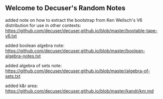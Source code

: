 ## Welcome to Decuser's Random Notes

added note on how to extract the bootstrap from Ken Wellsch's V6 distribution for use in other contexts: https://github.com/decuser/decuser.github.io/blob/master/bootable-tape-v6.txt

added boolean algebra note: https://github.com/decuser/decuser.github.io/blob/master/boolean-algebra-notes.txt

added algebra of sets note: https://github.com/decuser/decuser.github.io/blob/master/algebra-of-sets.txt

added k&r area: https://github.com/decuser/decuser.github.io/blob/master/kandr/knr.md

